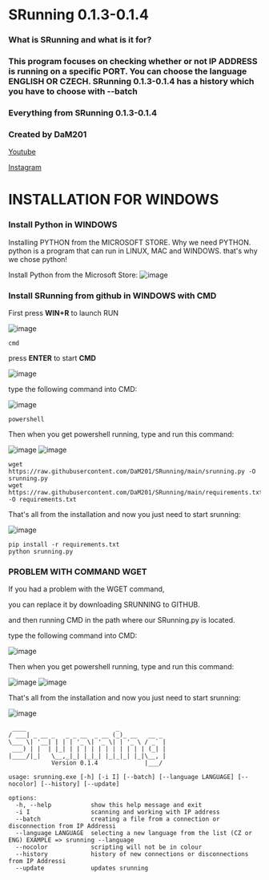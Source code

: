 # SRunning 0.1.3-0.1.4

### What is SRunning and what is it for? 

### This program focuses on checking whether or not IP ADDRESS is running on a specific PORT. You can choose the language ENGLISH OR CZECH. SRunning 0.1.3-0.1.4 has a history which you have to choose with --batch



### Everything from SRunning 0.1.3-0.1.4

### Created by DaM201
[Youtube](https://www.youtube.com/channel/UC8Ao1YisJbPGCNG73EhtDCw)

[Instagram](https://www.instagram.com/hnc_conporation/)


# INSTALLATION FOR WINDOWS
### Install Python in WINDOWS

Installing PYTHON from the MICROSOFT STORE. Why we need PYTHON. python is a program that can run in LINUX, MAC and WINDOWS. that's why we chose python!

Install Python from the Microsoft Store:
![image](https://github.com/DaM201/Colay-Project0.4/assets/68821652/f450abcd-1e1c-4c67-8203-d518cff2cfee)
### Install SRunning from github in WINDOWS with CMD

First press **WIN+R** to launch RUN

![image](https://github.com/DaM201/SRunning/assets/68821652/842333d1-287e-4d1a-9685-8d610ed895e1)
```
cmd
```

press **ENTER** to start **CMD**

![image](https://github.com/DaM201/SRunning/assets/68821652/f39bae06-6c0a-45dd-b689-8d6e5767413a)


type the following command into CMD:

![image](https://github.com/DaM201/SRunning/assets/68821652/70dbdf0b-b9d4-4fd8-b579-0ccf805f8558)
```
powershell
```

Then when you get powershell running, type and run this command:

![image](https://github.com/DaM201/SRunning/assets/68821652/d4dad7bd-b916-44d1-8c37-802f7996daa9)
![image](https://github.com/DaM201/SRunning/assets/68821652/77d6ded5-ec3f-4bfa-b29c-649dc4ef93d6)

```
wget https://raw.githubusercontent.com/DaM201/SRunning/main/srunning.py -O srunning.py
wget https://raw.githubusercontent.com/DaM201/SRunning/main/requirements.txt -O requirements.txt
```

That's all from the installation and now you just need to start srunning:

![image](https://github.com/DaM201/SRunning/assets/68821652/0fff55de-1c2b-47db-818b-4884162ef8e5)

```
pip install -r requirements.txt
python srunning.py
```

### PROBLEM WITH COMMAND WGET
If you had a problem with the WGET command,

you can replace it by downloading SRUNNING to GITHUB.

and then running CMD in the path where our SRunning.py is located.

type the following command into CMD:

![image](https://github.com/DaM201/SRunning/assets/68821652/70dbdf0b-b9d4-4fd8-b579-0ccf805f8558)

Then when you get powershell running, type and run this command:

![image](https://github.com/DaM201/SRunning/assets/68821652/d4dad7bd-b916-44d1-8c37-802f7996daa9)
![image](https://github.com/DaM201/SRunning/assets/68821652/77d6ded5-ec3f-4bfa-b29c-649dc4ef93d6)

That's all from the installation and now you just need to start srunning:

![image](https://github.com/DaM201/SRunning/assets/68821652/0fff55de-1c2b-47db-818b-4884162ef8e5)

```
 ____                         _
/ ___| _ __ _   _ _ __  _ __ (_)_ __   __ _
\___ \| '__| | | | '_ \| '_ \| | '_ \ / _` |
 ___) | |  | |_| | | | | | | | | | | | (_| |
|____/|_|   \__,_|_| |_|_| |_|_|_| |_|\__, |
            Version 0.1.4             |___/

usage: srunning.exe [-h] [-i I] [--batch] [--language LANGUAGE] [--nocolor] [--history] [--update]

options:
  -h, --help           show this help message and exit
  -i I                 scanning and working with IP address
  --batch              creating a file from a connection or disconnection from IP Addressi
  --language LANGUAGE  selecting a new language from the list (CZ or ENG) EXAMPLE => srunning --language
  --nocolor            scripting will not be in colour
  --history            history of new connections or disconnections from IP Addressi
  --update             updates srunning










